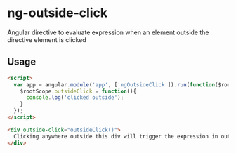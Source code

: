 # ng-outside-click
Angular directive to evaluate expression when an element outside the directive element is clicked
## Usage
``` html
<script>
  var app = angular.module('app', ['ngOutsideClick']).run(function($rootScope){
    $rootScope.outsideClick = function(){
      console.log('clicked outside');
    }
  });
</script>

<div outside-click="outsideClick()">
  Clicking anywhere outside this div will trigger the expression in outside-click attribute
</div>
```

